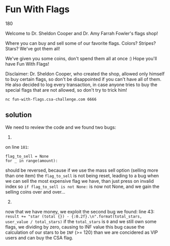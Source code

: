 # Fun With Flags
180

Welcome to Dr. Sheldon Cooper and Dr. Amy Farrah Fowler's flags shop!

Where you can buy and sell some of our favorite flags.
Colors? Stripes? Stars? We've got them all!

We've given you some coins, don't spend them all at once :)
Hope you'll have Fun With Flags!

Disclaimer:
Dr. Sheldon Cooper, who created the shop, allowed only himself to buy certain flags, so don't be disappointed if you can't have all of them.
He also decided to log every transaction, in case anyone tries to buy the special flags that are not allowed, so don't try to trick him!

```nc fun-with-flags.csa-challenge.com 6666```


## solution
We need to review the code and we found two bugs:

1. 
on line `181`:
```
flag_to_sell = None
for _ in range(amount):
```

should be reversed, because if we use the mass sell option (selling more than one item)
the `flag_to_sell` is not being reset, leading to a bug when we can sell the most expensive flag we have, than just press on invalid index
so `if flag_to_sell is not None:` is now not None, and we gain the selling coins over and over...


2. 
now that we have money, we exploit the second bug we found:
line 43:
`result += "star (total {}) - {:0.2f}.\n".format(total_stars, user_value / total_stars)`
if the `total_stars` is `0` and we still own some flags, we dividing by zero, causing to INF value
this bug cause the calculation of our stars to be `INF` (>= 120) than we are concidered as VIP users and can buy the CSA flag.